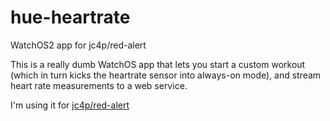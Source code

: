 # hue-heartrate
WatchOS2 app for jc4p/red-alert

This is a really dumb WatchOS app that lets you start a custom workout (which in turn kicks the heartrate sensor into always-on mode), and stream heart rate measurements to a web service.

I'm using it for [jc4p/red-alert](https://github.com/jc4p/red-alert)
